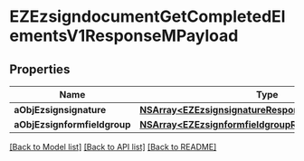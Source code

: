 # EZEzsigndocumentGetCompletedElementsV1ResponseMPayload

## Properties
Name | Type | Description | Notes
------------ | ------------- | ------------- | -------------
**aObjEzsignsignature** | [**NSArray&lt;EZEzsignsignatureResponseCompound&gt;***](EZEzsignsignatureResponseCompound.md) |  | 
**aObjEzsignformfieldgroup** | [**NSArray&lt;EZEzsignformfieldgroupResponseCompound&gt;***](EZEzsignformfieldgroupResponseCompound.md) |  | 

[[Back to Model list]](../README.md#documentation-for-models) [[Back to API list]](../README.md#documentation-for-api-endpoints) [[Back to README]](../README.md)


